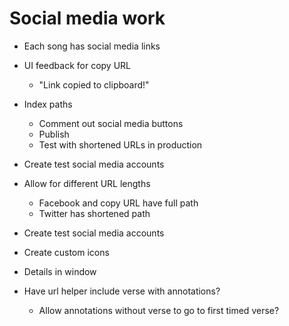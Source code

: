 # Social media work
* Each song has social media links
* UI feedback for copy URL
    * "Link copied to clipboard!"

* Index paths
    * Comment out social media buttons
    * Publish
    * Test with shortened URLs in production

* Create test social media accounts

* Allow for different URL lengths
    * Facebook and copy URL have full path
    * Twitter has shortened path

* Create test social media accounts

* Create custom icons
* Details in window

* Have url helper include verse with annotations?
    * Allow annotations without verse to go to first timed verse?